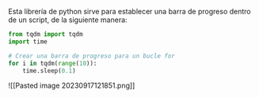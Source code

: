 Esta librería de python sirve para establecer una barra de progreso dentro de un script, de la siguiente manera:
```python
from tqdm import tqdm
import time

# Crear una barra de progreso para un bucle for
for i in tqdm(range(10)):
    time.sleep(0.1)
```
![[Pasted image 20230917121851.png]]
